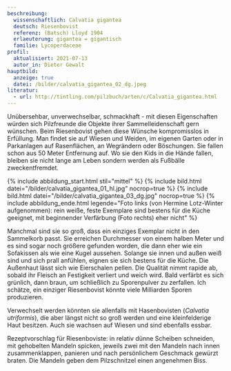 ```yaml
---
beschreibung:
  wissenschaftlich: Calvatia gigantea
  deutsch: Riesenbovist
  referenz: (Batsch) Lloyd 1904
  erlaeuterung: gigantea = gigantisch
  familie: Lycoperdaceae
profil:
  aktualisiert: 2021-07-13
  autor_in: Dieter Gewalt
hauptbild:
  anzeige: true
  datei: /bilder/calvatia_gigantea_02_dg.jpeg
literatur:
  - url: http://tintling.com/pilzbuch/arten/c/Calvatia_gigantea.html
---
```

Unübersehbar, unverwechselbar, schmackhaft - mit diesen Eigenschaften würden sich Pilzfreunde die Objekte ihrer Sammelleidenschaft gern wünschen. Beim Riesenbovist gehen diese Wünsche kompromisslos in Erfüllung. Man findet sie auf Wiesen und Weiden, im eigenen Garten oder in Parkanlagen auf Rasenflächen, an Wegrändern oder Böschungen. Sie fallen schon aus 50 Meter Entfernung auf. Wo sie den Kids in die Hände fallen, bleiben sie nicht lange am Leben sondern werden als Fußbälle zweckentfremdet.

{% include abbildung_start.html stil="mittel" %}
{% include bild.html datei="/bilder/calvatia_gigantea_01_hl.jpg" nocrop=true %}
{% include bild.html datei="/bilder/calvatia_gigantea_03_dg.jpg" nocrop=true %}
{% include abbildung_ende.html legende="Foto links (von Hermine Lotz-Winter aufgenommen): rein weiße, feste Exemplare sind bestens für die Küche geeignet, mit beginnender Verfärbung (Foto rechts) eher nicht" %}

Manchmal sind sie so groß, dass ein einziges Exemplar nicht in den Sammelkorb passt. Sie erreichen Durchmesser von einem halben Meter und es sind sogar noch größere gefunden worden, die dann eher wie ein Sofakissen als wie eine Kugel aussehen. Solange sie innen und außen weiß sind und sich prall anfühlen, eignen sie sich bestens für die Küche. Die Außenhaut lässt sich wie Eierschalen pellen. Die Qualität nimmt rapide ab, sobald ihr Fleisch an Festigkeit verliert und weich wird. Bald verfärbt es sich  grünlich, dann braun, um schließlich zu Sporenpulver zu zerfallen. Ich schätze, ein einziger Riesenbovist könnte viele Milliarden Sporen produzieren.

Verwechselt werden könnten sie allenfalls  mit Hasenbovisten (*Calvatia utriformis*), die aber längst nicht so groß werden und eine kleinfelderige Haut besitzen. Auch sie wachsen auf Wiesen und sind ebenfalls essbar.

Rezeptvorschlag für Riesenboviste: in relativ dünne Scheiben schneiden, mit gehobelten Mandeln spicken, jeweils zwei mit den Mandeln nach innen zusammenklappen, panieren und nach persönlichem Geschmack gewürzt braten. Die Mandeln geben dem Pilzschnitzel einen angenehmen Biss.